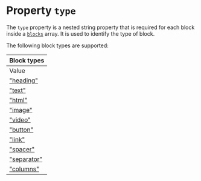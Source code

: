 # Property `type`

The `type` property is a nested string property that is required for each
block inside a [`blocks`](/support/json/property-blocks) array.
It is used to identify the type of block.

The following block types are supported:

| Block types |
| --- |
| Value | Desc. |
| ["heading"](/support/json/block-heading) | Heading block ("h1", "h2", etc) |
| ["text"](/support/json/block-text) | Text block |
| ["html"](/support/json/block-html) | HTML block |
| ["image"](/support/json/block-image) | Image block |
| ["video"](/support/json/block-video) | Video block |
| ["button"](/support/json/block-button) | Button block |
| ["link"](/support/json/block-link) | Hyperlink |
| ["spacer"](/support/json/block-spacer) | Vertical space |
| ["separator"](/support/json/block-separator) | Seperation line |
| ["columns"](/support/json/block-columns) | Split in columns |

